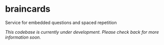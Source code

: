 # braincards
Service for embedded questions and spaced repetition

*This codebase is currently under development. Please check back for more information soon.*
